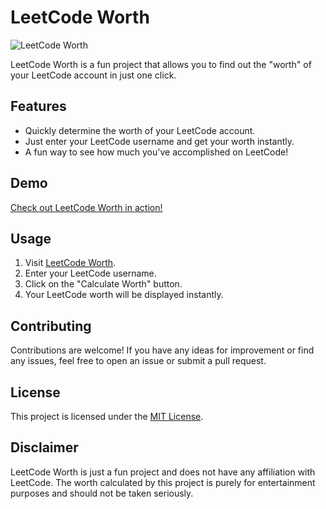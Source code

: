 # LeetCode Worth

![LeetCode Worth](https://i.ibb.co/BCkL5c0/lc-worth.png)

LeetCode Worth is a fun project that allows you to find out the "worth" of your LeetCode account in just one click. 

## Features
- Quickly determine the worth of your LeetCode account.
- Just enter your LeetCode username and get your worth instantly.
- A fun way to see how much you've accomplished on LeetCode!

## Demo
[Check out LeetCode Worth in action!](https://leetcode-worth.rtrdev.me/)

## Usage
1. Visit [LeetCode Worth](https://leetcode-worth.rtrdev.me/).
2. Enter your LeetCode username.
3. Click on the "Calculate Worth" button.
4. Your LeetCode worth will be displayed instantly.

## Contributing
Contributions are welcome! If you have any ideas for improvement or find any issues, feel free to open an issue or submit a pull request.

## License
This project is licensed under the [MIT License](LICENSE).

## Disclaimer
LeetCode Worth is just a fun project and does not have any affiliation with LeetCode. The worth calculated by this project is purely for entertainment purposes and should not be taken seriously.

